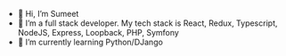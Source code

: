 - 👋 Hi, I’m Sumeet
- 👀 I’m a full stack developer. My tech stack is React, Redux, Typescript, NodeJS, Express, Loopback, PHP, Symfony
- 🌱 I’m currently learning Python/DJango
